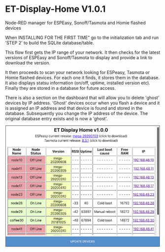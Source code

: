 # ET-Display-Home V1.0.1
Node-RED manager for ESPEasy, Sonoff/Tasmota and Homie flashed devices 

When INSTALLING FOR THE FIRST TIME" go to the initialization tab and run 'STEP 2' to build the SQLite database/table.

This flow first gets the IP range of your network. It then checks for the latest versions of ESPEasy and Sonoff/Tasmota to display and provide a link to download the version.

It then proceeds to scan your network looking for ESPeasy, Tasmota or Homie flashed devices. For each one it finds, it stores them in the database. It also displays statsu information (on/off, uptime, installed version etc). Finally they are stored in a database for future access.

There is also a section on the dashboard that will allow you to delete 'ghost' devices by IP address. 'Ghost' devices occur when you flash a device and it is assigned an IP address and that device is found and stored in the database. Subsequently you change the IP address of the device. The original database entry exists and is now a 'ghost'.

![Image description](https://github.com/juggledad/ET-Display-Home/blob/master/ET-Display-Home.png)

